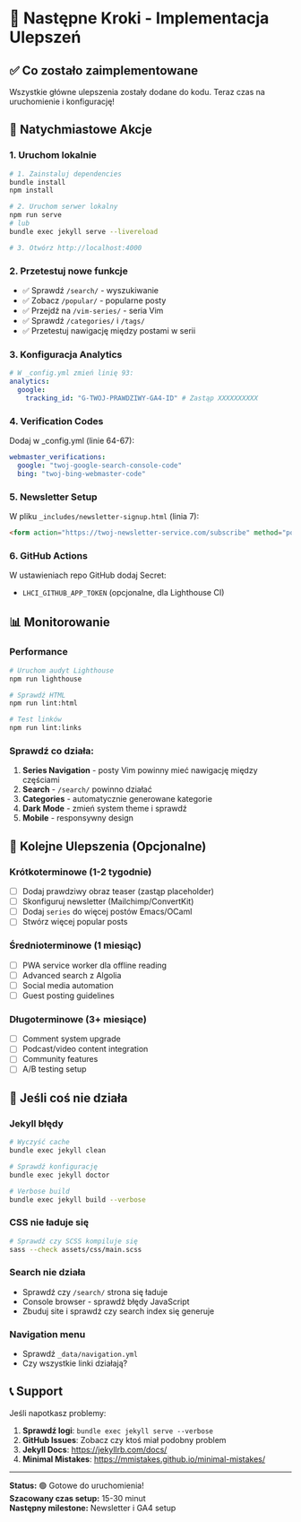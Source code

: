# 🚀 Następne Kroki - Implementacja Ulepszeń

## ✅ Co zostało zaimplementowane
Wszystkie główne ulepszenia zostały dodane do kodu. Teraz czas na uruchomienie i konfigurację!

## 🔧 Natychmiastowe Akcje

### 1. **Uruchom lokalnie**
```bash
# 1. Zainstaluj dependencies
bundle install
npm install

# 2. Uruchom serwer lokalny
npm run serve
# lub
bundle exec jekyll serve --livereload

# 3. Otwórz http://localhost:4000
```

### 2. **Przetestuj nowe funkcje**
- ✅ Sprawdź `/search/` - wyszukiwanie
- ✅ Zobacz `/popular/` - popularne posty  
- ✅ Przejdź na `/vim-series/` - seria Vim
- ✅ Sprawdź `/categories/` i `/tags/`
- ✅ Przetestuj nawigację między postami w serii

### 3. **Konfiguracja Analytics**
```yaml
# W _config.yml zmień linię 93:
analytics:
  google:
    tracking_id: "G-TWOJ-PRAWDZIWY-GA4-ID" # Zastąp XXXXXXXXXX
```

### 4. **Verification Codes**
Dodaj w _config.yml (linie 64-67):
```yaml
webmaster_verifications:
  google: "twoj-google-search-console-code"
  bing: "twoj-bing-webmaster-code"
```

### 5. **Newsletter Setup**
W pliku `_includes/newsletter-signup.html` (linia 7):
```html
<form action="https://twoj-newsletter-service.com/subscribe" method="post">
```

### 6. **GitHub Actions**
W ustawieniach repo GitHub dodaj Secret:
- `LHCI_GITHUB_APP_TOKEN` (opcjonalne, dla Lighthouse CI)

## 📊 Monitorowanie

### Performance
```bash
# Uruchom audyt Lighthouse
npm run lighthouse

# Sprawdź HTML
npm run lint:html

# Test linków
npm run lint:links
```

### Sprawdź co działa:
1. **Series Navigation** - posty Vim powinny mieć nawigację między częściami
2. **Search** - `/search/` powinno działać
3. **Categories** - automatycznie generowane kategorie
4. **Dark Mode** - zmień system theme i sprawdź
5. **Mobile** - responsywny design

## 🎯 Kolejne Ulepszenia (Opcjonalne)

### Krótkoterminowe (1-2 tygodnie)
- [ ] Dodaj prawdziwy obraz teaser (zastąp placeholder)
- [ ] Skonfiguruj newsletter (Mailchimp/ConvertKit)
- [ ] Dodaj `series` do więcej postów Emacs/OCaml
- [ ] Stwórz więcej popular posts

### Średnioterminowe (1 miesiąc)
- [ ] PWA service worker dla offline reading
- [ ] Advanced search z Algolia
- [ ] Social media automation
- [ ] Guest posting guidelines

### Długoterminowe (3+ miesiące)  
- [ ] Comment system upgrade
- [ ] Podcast/video content integration
- [ ] Community features
- [ ] A/B testing setup

## 🐛 Jeśli coś nie działa

### Jekyll błędy
```bash
# Wyczyść cache
bundle exec jekyll clean

# Sprawdź konfigurację
bundle exec jekyll doctor

# Verbose build
bundle exec jekyll build --verbose
```

### CSS nie ładuje się
```bash
# Sprawdź czy SCSS kompiluje się
sass --check assets/css/main.scss
```

### Search nie działa
- Sprawdź czy `/search/` strona się ładuje
- Console browser - sprawdź błędy JavaScript  
- Zbuduj site i sprawdź czy search index się generuje

### Navigation menu
- Sprawdź `_data/navigation.yml`
- Czy wszystkie linki działają?

## 📞 Support

Jeśli napotkasz problemy:
1. **Sprawdź logi**: `bundle exec jekyll serve --verbose`
2. **GitHub Issues**: Zobacz czy ktoś miał podobny problem
3. **Jekyll Docs**: https://jekyllrb.com/docs/
4. **Minimal Mistakes**: https://mmistakes.github.io/minimal-mistakes/

---

**Status:** 🟢 Gotowe do uruchomienia!  
**Szacowany czas setup:** 15-30 minut  
**Następny milestone:** Newsletter i GA4 setup 